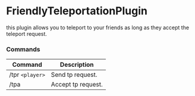 # FriendlyTeleportationPlugin

this plugin allows you to teleport to your friends as long as they accept the teleport request.

### Commands
| Command           | Description          |
|-------------------|----------------------|
| /tpr `<player>`   | Send tp request.     |
| /tpa              | Accept tp request.   |
